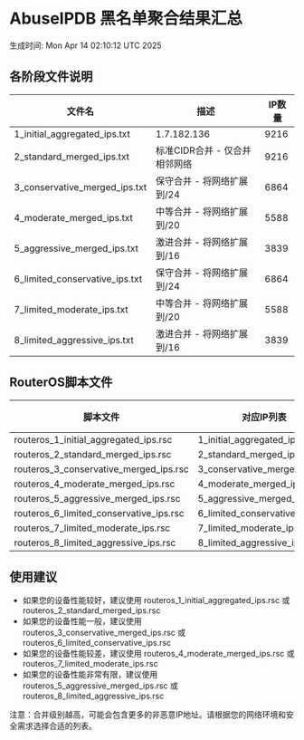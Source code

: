 # AbuseIPDB 黑名单聚合结果汇总
生成时间: Mon Apr 14 02:10:12 UTC 2025

## 各阶段文件说明

| 文件名 | 描述 | IP数量 |
|--------|------|--------|
| 1_initial_aggregated_ips.txt | 1.7.182.136 | 9216 |
| 2_standard_merged_ips.txt | 标准CIDR合并 - 仅合并相邻网络 | 9216 |
| 3_conservative_merged_ips.txt | 保守合并 - 将网络扩展到/24 | 6864 |
| 4_moderate_merged_ips.txt | 中等合并 - 将网络扩展到/20 | 5588 |
| 5_aggressive_merged_ips.txt | 激进合并 - 将网络扩展到/16 | 3839 |
| 6_limited_conservative_ips.txt | 保守合并 - 将网络扩展到/24 | 6864 |
| 7_limited_moderate_ips.txt | 中等合并 - 将网络扩展到/20 | 5588 |
| 8_limited_aggressive_ips.txt | 激进合并 - 将网络扩展到/16 | 3839 |

## RouterOS脚本文件

| 脚本文件 | 对应IP列表 | IP数量 |
|----------|------------|--------|
| routeros_1_initial_aggregated_ips.rsc | 1_initial_aggregated_ips.txt | 9216 |
| routeros_2_standard_merged_ips.rsc | 2_standard_merged_ips.txt | 9216 |
| routeros_3_conservative_merged_ips.rsc | 3_conservative_merged_ips.txt | 6864 |
| routeros_4_moderate_merged_ips.rsc | 4_moderate_merged_ips.txt | 5588 |
| routeros_5_aggressive_merged_ips.rsc | 5_aggressive_merged_ips.txt | 3839 |
| routeros_6_limited_conservative_ips.rsc | 6_limited_conservative_ips.txt | 6864 |
| routeros_7_limited_moderate_ips.rsc | 7_limited_moderate_ips.txt | 5588 |
| routeros_8_limited_aggressive_ips.rsc | 8_limited_aggressive_ips.txt | 3839 |

## 使用建议

- 如果您的设备性能较好，建议使用 routeros_1_initial_aggregated_ips.rsc 或 routeros_2_standard_merged_ips.rsc
- 如果您的设备性能一般，建议使用 routeros_3_conservative_merged_ips.rsc 或 routeros_6_limited_conservative_ips.rsc
- 如果您的设备性能较差，建议使用 routeros_4_moderate_merged_ips.rsc 或 routeros_7_limited_moderate_ips.rsc
- 如果您的设备性能非常有限，建议使用 routeros_5_aggressive_merged_ips.rsc 或 routeros_8_limited_aggressive_ips.rsc

注意：合并级别越高，可能会包含更多的非恶意IP地址。请根据您的网络环境和安全需求选择合适的列表。
